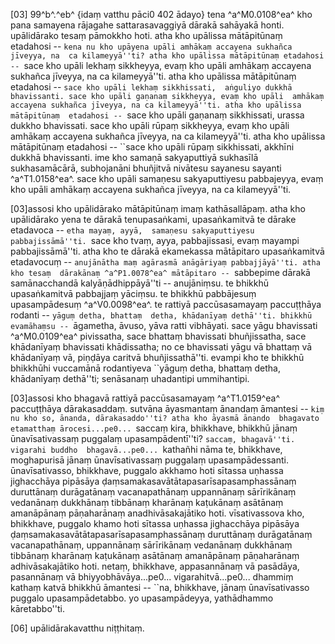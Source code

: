 [03] 99^b^.^eb^ {idaṃ vatthu pāci0 402 ādayo} tena ^a^M0.0108^ea^ kho pana samayena rājagahe sattarasavaggiyā dārakā sahāyakā  honti. upālidārako tesaṃ pāmokkho hoti. atha kho upālissa mātāpitūnaṃ  etadahosi -- ``kena nu kho upāyena upāli amhākaṃ accayena sukhañca jīveyya, na  ca kilameyyā''ti? atha kho upālissa mātāpitūnaṃ etadahosi -- ``sace kho upāli  lekhaṃ sikkheyya, evaṃ kho upāli amhākaṃ accayena sukhañca jīveyya, na ca kilameyyā''ti.  atha kho upālissa mātāpitūnaṃ etadahosi -- ``sace kho upāli lekhaṃ sikkhissati,  aṅguliyo dukkhā bhavissanti. sace kho upāli gaṇanaṃ sikkheyya, evaṃ kho upāli  amhākaṃ accayena sukhañca jīveyya, na ca kilameyyā''ti. atha kho upālissa mātāpitūnaṃ  etadahosi -- ``sace kho upāli gaṇanaṃ sikkhissati, urassa dukkho bhavissati. sace  kho upāli rūpaṃ sikkheyya, evaṃ kho upāli amhākaṃ accayena sukhañca jīveyya,  na ca kilameyyā''ti. atha kho upālissa mātāpitūnaṃ etadahosi -- ``sace kho upāli  rūpaṃ sikkhissati, akkhīni dukkhā bhavissanti. ime kho samaṇā sakyaputtiyā sukhasīlā  sukhasamācārā, subhojanāni bhuñjitvā nivātesu sayanesu sayanti ^a^T1.0158^ea^. sace kho upāli  samaṇesu sakyaputtiyesu pabbajeyya, evaṃ kho upāli amhākaṃ accayena sukhañca jīveyya,  na ca kilameyyā''ti.

[03]assosi kho upālidārako mātāpitūnaṃ imaṃ kathāsallāpaṃ. atha kho upālidārako  yena te dārakā tenupasaṅkami, upasaṅkamitvā te dārake etadavoca -- ``etha mayaṃ, ayyā,  samaṇesu sakyaputtiyesu pabbajissāmā''ti. ``sace kho tvaṃ, ayya, pabbajissasi,  evaṃ mayampi pabbajissāmā''ti. atha kho te dārakā ekamekassa mātāpitaro upasaṅkamitvā  etadavocuṃ -- ``anujānātha maṃ agārasmā anāgāriyaṃ pabbajjāyā''ti. atha kho tesaṃ  dārakānaṃ ^a^P1.0078^ea^ mātāpitaro -- ``sabbepime dārakā samānacchandā kalyāṇādhippāyā''ti --  anujāniṃsu. te bhikkhū upasaṅkamitvā pabbajjaṃ yāciṃsu. te bhikkhū pabbājesuṃ  upasampādesuṃ ^a^V0.0098^ea^. te rattiyā paccūsasamayaṃ paccuṭṭhāya rodanti -- ``yāguṃ detha, bhattaṃ  detha, khādanīyaṃ dethā''ti. bhikkhū evamāhaṃsu -- ``āgametha, āvuso, yāva ratti  vibhāyati. sace yāgu bhavissati ^a^M0.0109^ea^ pivissatha, sace bhattaṃ bhavissati bhuñjissatha,  sace khādanīyaṃ bhavissati khādissatha; no ce bhavissati yāgu vā bhattaṃ vā khādanīyaṃ  vā, piṇḍāya caritvā bhuñjissathā''ti. evampi kho te bhikkhū bhikkhūhi vuccamānā  rodantiyeva ``yāguṃ detha, bhattaṃ detha, khādanīyaṃ dethā''ti; senāsanaṃ uhadantipi  ummihantipi.

[03]assosi kho bhagavā rattiyā paccūsasamayaṃ ^a^T1.0159^ea^ paccuṭṭhāya dārakasaddaṃ. sutvāna āyasmantaṃ ānandaṃ  āmantesi -- ``kiṃ nu kho so, ānanda, dārakasaddo''ti? atha kho āyasmā ānando  bhagavato etamatthaṃ ārocesi...pe0... ``saccaṃ kira, bhikkhave, bhikkhū jānaṃ  ūnavīsativassaṃ puggalaṃ upasampādentī''ti? ``saccaṃ, bhagavā''ti. vigarahi buddho  bhagavā...pe0... ``kathañhi nāma te, bhikkhave, moghapurisā jānaṃ ūnavīsativassaṃ  puggalaṃ upasampādessanti. ūnavīsativasso, bhikkhave, puggalo akkhamo hoti sītassa  uṇhassa jighacchāya pipāsāya ḍaṃsamakasavātātapasarīsapasamphassānaṃ duruttānaṃ durāgatānaṃ  vacanapathānaṃ uppannānaṃ sārīrikānaṃ vedanānaṃ dukkhānaṃ tibbānaṃ kharānaṃ kaṭukānaṃ  asātānaṃ amanāpānaṃ pāṇaharānaṃ anadhivāsakajātiko hoti. vīsativassova kho, bhikkhave,  puggalo khamo hoti sītassa uṇhassa jighacchāya pipāsāya ḍaṃsamakasavātātapasarīsapasamphassānaṃ  duruttānaṃ durāgatānaṃ vacanapathānaṃ, uppannānaṃ sārīrikānaṃ vedanānaṃ dukkhānaṃ  tibbānaṃ kharānaṃ kaṭukānaṃ asātānaṃ amanāpānaṃ pāṇaharānaṃ adhivāsakajātiko hoti.  netaṃ, bhikkhave, appasannānaṃ vā pasādāya, pasannānaṃ vā bhiyyobhāvāya...pe0... vigarahitvā...pe0...  dhammiṃ kathaṃ katvā bhikkhū āmantesi -- ``na, bhikkhave, jānaṃ ūnavīsativasso  puggalo upasampādetabbo. yo upasampādeyya, yathādhammo kāretabbo''ti.

[06] upālidārakavatthu niṭṭhitaṃ.